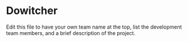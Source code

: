 # Dowitcher

Edit this file to have your own team name at the top, list the development team members, and a brief description of the project.
